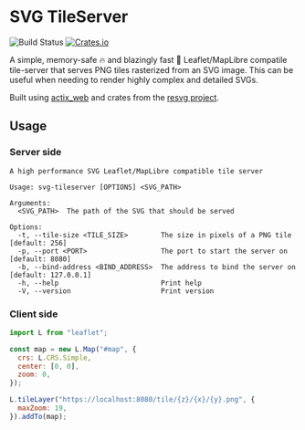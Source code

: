 # SVG TileServer

![Build Status](https://github.com/GaspardCulis/svg-tileserver/actions/workflows/rust.yml/badge.svg)
[![Crates.io](https://img.shields.io/crates/v/svg-tileserver.svg)](https://crates.io/crates/svg-tileserver)

A simple, memory-safe 🔥 and blazingly fast 🚀 Leaflet/MapLibre compatile tile-server that serves PNG tiles rasterized from an SVG image. This can be useful when needing to render highly complex and detailed SVGs.

Built using [actix_web](https://actix.rs/) and crates from the [resvg project](https://github.com/RazrFalcon/resvg).

## Usage

### Server side

```
A high performance SVG Leaflet/MapLibre compatible tile server

Usage: svg-tileserver [OPTIONS] <SVG_PATH>

Arguments:
  <SVG_PATH>  The path of the SVG that should be served

Options:
  -t, --tile-size <TILE_SIZE>        The size in pixels of a PNG tile [default: 256]
  -p, --port <PORT>                  The port to start the server on [default: 8080]
  -b, --bind-address <BIND_ADDRESS>  The address to bind the server on [default: 127.0.0.1]
  -h, --help                         Print help
  -V, --version                      Print version
```

### Client side

```js
import L from "leaflet";

const map = new L.Map("#map", {
  crs: L.CRS.Simple,
  center: [0, 0],
  zoom: 0,
});

L.tileLayer("https://localhost:8080/tile/{z}/{x}/{y}.png", {
  maxZoom: 19,
}).addTo(map);
```
